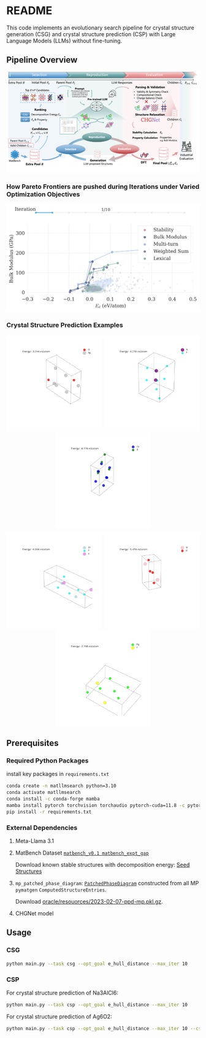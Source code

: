 # README 

This code implements an evolutionary search pipeline for crystal structure generation (CSG) and crystal structure prediction (CSP) with Large Language Models (LLMs) without fine-tuning.

## Pipeline Overview

<div align="center">
  <img src="assets/pipeline.png" alt="main_pipeline">
</div>

### How Pareto Frontiers are pushed during Iterations under Varied Optimization Objectives

<div align="center">
  <img src="assets/pareto_evolution.gif" alt="pareto_evolution" loop>
</div>

### Crystal Structure Prediction Examples
<div align="center">
  <img src="assets/crystal_structures_Ag6O2.gif" alt="Ag6O2_csp_examples" width="250">
  <img src="assets/crystal_structures_Bi2F8.gif" alt="Bi2F8_csp_examples" width="250">
  <img src="assets/crystal_structures_Co4B2.gif" alt="Co4B2_csp_examples" width="250">
</div>

<div align="center" style="margin-top: 10px;">
  <img src="assets/crystal_structures_KZnF3.gif" alt="KZnF3_csp_examples" width="250">
  <img src="assets/crystal_structures_Sr2O4.gif" alt="Sr2O4_csp_examples" width="250">
  <img src="assets/crystal_structures_YMg3.gif" alt="YMg3_csp_examples" width="250">
</div>

## Prerequisites

### Required Python Packages

install key packages in `requirements.txt`

```bash
conda create -n matllmsearch python=3.10
conda activate matllmsearch
conda install -c conda-forge mamba
mamba install pytorch torchvision torchaudio pytorch-cuda=11.8 -c pytorch -c nvidia
pip install -r requirements.txt
```


### External Dependencies

1. Meta-Llama 3.1

2. MatBench Dataset [`matbench_v0.1 matbench_expt_gap`](https://matbench.materialsproject.org/Leaderboards%20Per-Task/matbench_v0.1_matbench_expt_gap/)

   Download known stable structures with decomposition energy: [Seed Structures](https://drive.google.com/file/d/1DqE9wo6dqw3aSLEfBx-_QOdqmtqCqYQ5/view?usp=sharing)

3. `mp_patched_phase_diagram`:  [`PatchedPhaseDiagram`](https://github.com/materialsproject/pymatgen/blob/v2023.5.10/pymatgen/analysis/phase_diagram.py#L1480-L1814) constructed from all MP `pymatgen` `ComputedStructureEntries`.

   Download [oracle/resouorces/2023-02-07-ppd-mp.pkl.gz](https://figshare.com/ndownloader/files/48241624).

4. CHGNet model

## Usage

### CSG

```bash
python main.py --task csg --opt_goal e_hull_distance --max_iter 10
```

### CSP

For crystal structure prediction of Na3AlCl6:

```bash
python main.py --task csp --opt_goal e_hull_distance --max_iter 10
```

For crystal structure prediction of Ag6O2:

```bash
python main.py --task csp --opt_goal e_hull_distance --max_iter 10 --csp_compound "Ag6O2"
```
